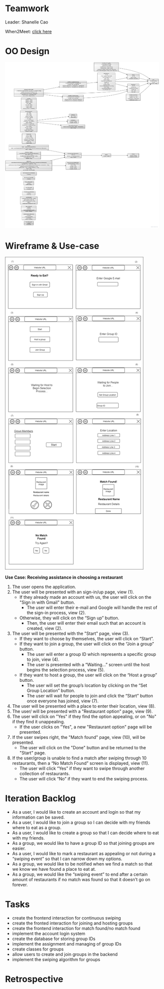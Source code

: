 # Teamwork

Leader: Shanelle Cao

When2Meet: [click here](https://www.when2meet.com/?11286799-FBW9N)

# OO Design
![UML Diagram for iteration 2](assets/uml-diagram-iteration2.png)

# Wireframe & Use-case

![Wireframe](assets/iteration2_wireframe.png)

**Use Case: Receiving assistance in choosing a restaurant**

1. The user opens the application.
2. The user will be presented with an sign-in/up page, view (1).
    - If they already made an account with us, the user will click on the "Sign in with Gmail" button.
      - The user will enter their e-mail and Google will handle the rest of the sign-in process, view (2).
    - Otherwise, they will click on the “Sign up” button.
      - Then, the user will enter their email such that an account is created, view (2).
3. The user will be presented with the "Start" page, view (3).
    - If they want to choose by themselves, the user will click on “Start”.
    - If they want to join a group, the user will click on the “Join a group” button.
      - The user will enter a group ID which represents a specific group to join, view (4).
      - The user is presented with a “Waiting…” screen until the host begins the selection process, view (5).
    - If they want to host a group, the user will click on the “Host a group” button.
      - The user will set the group’s location by clicking on the “Set Group Location” button.
      - The user will wait for people to join and click the “Start” button once everyone has joined, view (7).
4. The user will be presented with a place to enter their location, view (8).
5. The user/ will be presented with a "Restaurant option" page, view (9).
6. The user will click on "Yes" if they find the option appealing, or on "No" if they find it unappealing.
    - If the user clicks on "Yes", a new "Restaurant option" page will be presented.
7. If the user swipes right, the "Match found" page, view (10), will be presented.
      - The user will click on the "Done" button and be returned to the "Start" page.
8. If the user/group is unable to find a match after swiping through 10 restaurants, then a “No Match Found” screen is displayed, view (11).
    - The user will click “Yes” if they want to swipe through another collection of restaurants.
    - The user will click “No” if they want to end the swiping process.

# Iteration Backlog

- As a user, I would like to create an account and login so that my information can be saved.
- As a user, I would like to join a group so I can decide with my friends where to eat as a group.
- As a user, I would like to create a group so that I can decide where to eat with my friends.
- As a group, we would like to have a group ID so that joining groups are easier.
- As a user, I would like to mark a restaurant as appealing or not during a “swiping event” so that I can narrow down my options.
- As a group, we would like to be notified when we find a match so that we know we have found a place to eat at.
- As a group, we would like the “swiping event” to end after a certain amount of restaurants if no match was found so that it doesn’t go on forever.

# Tasks
- create the frontend interaction for continuous swiping
- create the fronted interaction for joining and hosting groups
- create the frontend interaction for match found/no match found
- implement the account login system
- create the database for storing group IDs
- implement the assignment and managing of group IDs
- create classes for groups
- allow users to create and join groups in the backend
- implement the swiping algorithm for groups
# Retrospective
